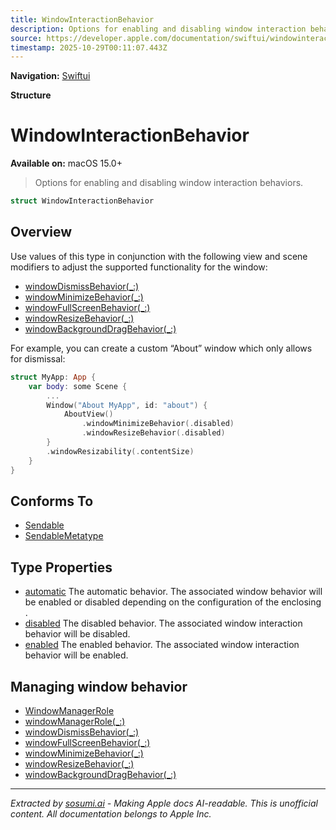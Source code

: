```yaml
---
title: WindowInteractionBehavior
description: Options for enabling and disabling window interaction behaviors.
source: https://developer.apple.com/documentation/swiftui/windowinteractionbehavior
timestamp: 2025-10-29T00:11:07.443Z
---
```


**Navigation:** [Swiftui](/documentation/swiftui)

**Structure**

# WindowInteractionBehavior

**Available on:** macOS 15.0+

> Options for enabling and disabling window interaction behaviors.

```swift
struct WindowInteractionBehavior
```

## Overview

Use values of this type in conjunction with the following view and scene modifiers to adjust the supported functionality for the window:

- [windowDismissBehavior(_:)](/documentation/swiftui/view/windowdismissbehavior(_:))
- [windowMinimizeBehavior(_:)](/documentation/swiftui/view/windowminimizebehavior(_:))
- [windowFullScreenBehavior(_:)](/documentation/swiftui/view/windowfullscreenbehavior(_:))
- [windowResizeBehavior(_:)](/documentation/swiftui/view/windowresizebehavior(_:))
- [windowBackgroundDragBehavior(_:)](/documentation/swiftui/scene/windowbackgrounddragbehavior(_:))

For example, you can create a custom “About” window which only allows for dismissal:

```swift
struct MyApp: App {
    var body: some Scene {
        ...
        Window("About MyApp", id: "about") {
            AboutView()
                .windowMinimizeBehavior(.disabled)
                .windowResizeBehavior(.disabled)
        }
        .windowResizability(.contentSize)
    }
}
```

## Conforms To

- [Sendable](/documentation/Swift/Sendable)
- [SendableMetatype](/documentation/Swift/SendableMetatype)

## Type Properties

- [automatic](/documentation/swiftui/windowinteractionbehavior/automatic) The automatic behavior. The associated window behavior will be enabled or disabled depending on the configuration of the enclosing .
- [disabled](/documentation/swiftui/windowinteractionbehavior/disabled) The disabled behavior. The associated window interaction behavior will be disabled.
- [enabled](/documentation/swiftui/windowinteractionbehavior/enabled) The enabled behavior. The associated window interaction behavior will be enabled.

## Managing window behavior

- [WindowManagerRole](/documentation/swiftui/windowmanagerrole)
- [windowManagerRole(_:)](/documentation/swiftui/scene/windowmanagerrole(_:))
- [windowDismissBehavior(_:)](/documentation/swiftui/view/windowdismissbehavior(_:))
- [windowFullScreenBehavior(_:)](/documentation/swiftui/view/windowfullscreenbehavior(_:))
- [windowMinimizeBehavior(_:)](/documentation/swiftui/view/windowminimizebehavior(_:))
- [windowResizeBehavior(_:)](/documentation/swiftui/view/windowresizebehavior(_:))
- [windowBackgroundDragBehavior(_:)](/documentation/swiftui/scene/windowbackgrounddragbehavior(_:))

---

*Extracted by [sosumi.ai](https://sosumi.ai) - Making Apple docs AI-readable.*
*This is unofficial content. All documentation belongs to Apple Inc.*
